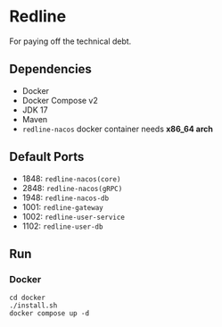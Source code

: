 # Redline  
For paying off the technical debt.  

## Dependencies  
- Docker  
- Docker Compose v2  
- JDK 17  
- Maven  
- `redline-nacos` docker container needs **x86_64 arch**

## Default Ports  
- 1848: `redline-nacos(core)`  
- 2848: `redline-nacos(gRPC)`  
- 1948: `redline-nacos-db`  
- 1001: `redline-gateway`  
- 1002: `redline-user-service`  
- 1102: `redline-user-db`  

## Run
### Docker
```shell
cd docker
./install.sh
docker compose up -d
```
